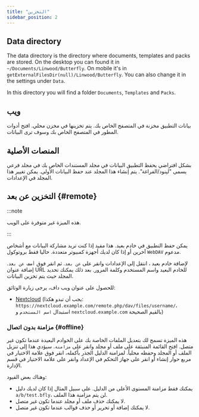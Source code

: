 ```yaml
---
title: "التخزين"
sidebar_position: 2
---
```


## Data directory

The data directory is the directory where documents, templates and packs are stored. On the desktop you can found it in `~/Documents/Linwood/Butterfly`. On mobile it's in `getExternalFilesDir(null)/Linwood/Butterfly`. You can also change it in the settings under `Data`.

In this directory you will find a folder `Documents`, `Templates` and `Packs`.

## ويب

بيانات التطبيق مخزنة في المتصفح الخاص بك. يتم تخزينها في مخزن محلي. افتح أدوات المطور في المتصفح الخاص بك وسوف ترى البيانات.

## المنصات الأصلية

بشكل افتراضي يحفظ التطبيق البيانات في مجلد المستندات الخاص بك في مجلد فرعي يسمى "لينود/الفراغة". يتم إنشاء هذا المجلد عند حفظ البيانات الأولى. يمكن تغيير هذا المجلد في الإعدادات.

## التخزين عن بعد {#remote}

:::note

هذه الميزة غير متوفرة على الويب.

:::

يمكن حفظ التطبيق في خادم بعيد. هذا مفيد إذا كنت تريد مشاركة البيانات مع أشخاص آخرين أو إذا كان لديك أجهزة كمبيوتر متعددة. حاليا فقط بروتوكول `WebDAV` مدعوم.

لإضافة خادم بعيد ، انتقل إلى الإعدادات وانقر على `عن بعد`. ثم انقر فوق `أضف عن بعد`. إضافة عنوان URL للخادم البعيد واسم المستخدم وكلمة المرور. بعد ذلك يمكنك تحديد المجلد حيث يتم تخزين البيانات.

للحصول على عنوان ويب داف، يرجى زيارة الوثائق:

* [Nextcloud](https://docs.nextcloud.com/server/latest/user_manual/en/files/access_webdav.html) (يجب أن تبدو هكذا: `https://nextcloud.example.com/remote.php/dav/files/username/`، استبدال `اسم المستخدم` و `nextcloud.example.com` بالقيم الصحيحة)

### مزامنة بدون اتصال {#offline}

هذه الميزة تسمح لك بتعديل الملفات الخاصة بك على الخوادم البعيدة عندما تكون غير متصل. افتح القائمة المنبثقة على ملف أو مجلد وانقر على `مزامنة`. سيؤدي هذا إلى تنزيل الملف أو المجلد وحفظه محلياً. لمزامنة الدليل الجذر بأكمله، انقر فوق علامة الاختيار في مربع حوار إنشاء أو انقر على جهاز التحكم في الإعداد وانقر على علامة الاختيار في قسم الإدارة.

وهناك بعض القيود:

* يمكنك فقط مزامنة المستوى الأعلى من الدليل. على سبيل المثال إذا كان لديك دليل `a/b/test.bfly`، لن يتم مزامنة هذا الملف.
* لا يمكنك حذف ملف أو مجلد عندما تكون غير متصل.
* لا يمكنك إضافة أو تحرير أو حذف قوالب عندما تكون غير متصل.
